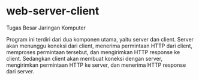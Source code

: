 # web-server-client
Tugas Besar Jaringan Komputer

Program ini terdiri dari dua komponen utama, yaitu server dan client. Server akan menunggu koneksi dari client, menerima permintaan HTTP dari client, memproses permintaan tersebut, dan mengirimkan HTTP response ke client. Sedangkan client akan membuat koneksi dengan server, mengirimkan permintaan HTTP ke server, dan menerima HTTP response dari server.
